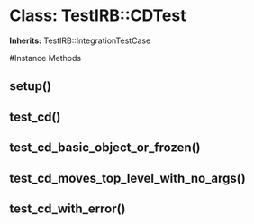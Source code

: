 # Class: TestIRB::CDTest
**Inherits:** TestIRB::IntegrationTestCase
    




#Instance Methods
## setup() [](#method-i-setup)

## test_cd() [](#method-i-test_cd)

## test_cd_basic_object_or_frozen() [](#method-i-test_cd_basic_object_or_frozen)

## test_cd_moves_top_level_with_no_args() [](#method-i-test_cd_moves_top_level_with_no_args)

## test_cd_with_error() [](#method-i-test_cd_with_error)

